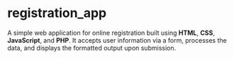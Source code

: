# registration_app
A simple web application for online registration built using **HTML**, **CSS**, **JavaScript**, and **PHP**. It accepts user information via a form, processes the data, and displays the formatted output upon submission.
